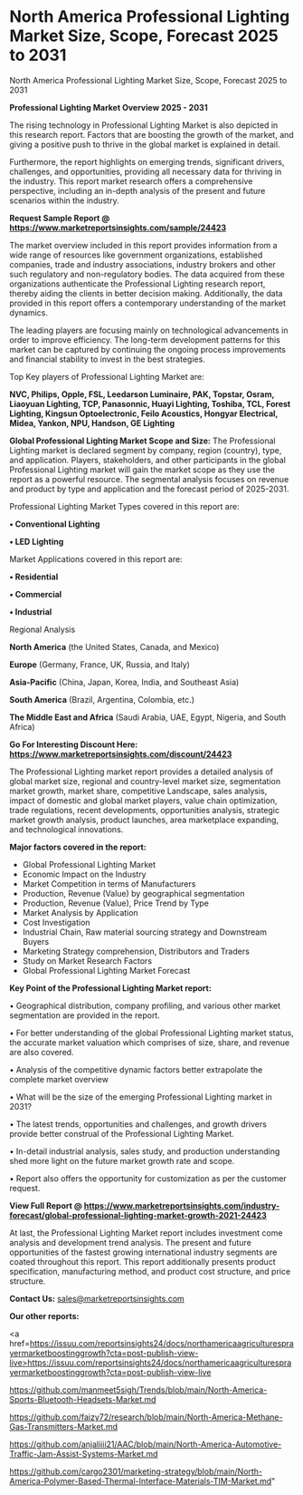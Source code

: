 # North America Professional Lighting Market Size, Scope, Forecast 2025 to 2031
North America Professional Lighting Market Size, Scope, Forecast 2025 to 2031

<Strong> Professional Lighting Market Overview 2025 - 2031</strong>

The rising technology in Professional Lighting Market is also depicted in this research report. Factors that are boosting the growth of the market, and giving a positive push to thrive in the global market is explained in detail.

Furthermore, the report highlights on emerging trends, significant drivers, challenges, and opportunities, providing all necessary data for thriving in the industry. This report market research offers a comprehensive perspective, including an in-depth analysis of the present and future scenarios within the industry.

<strong>Request Sample Report @ <a href=https://www.marketreportsinsights.com/sample/24423>https://www.marketreportsinsights.com/sample/24423</a></strong>

The market overview included in this report provides information from a wide range of resources like government organizations, established companies, trade and industry associations, industry brokers and other such regulatory and non-regulatory bodies. The data acquired from these organizations authenticate the Professional Lighting research report, thereby aiding the clients in better decision making. Additionally, the data provided in this report offers a contemporary understanding of the market dynamics.

The leading players are focusing mainly on technological advancements in order to improve efficiency. The long-term development patterns for this market can be captured by continuing the ongoing process improvements and financial stability to invest in the best strategies.

Top Key players of Professional Lighting Market are:

<strong>NVC, Philips, Opple, FSL, Leedarson Luminaire, PAK, Topstar, Osram, Liaoyuan Lighting, TCP, Panasonnic, Huayi Lighting, Toshiba, TCL, Forest Lighting, Kingsun Optoelectronic, Feilo Acoustics, Hongyar Electrical, Midea, Yankon, NPU, Handson, GE Lighting</strong>

<strong><b>Global Professional Lighting Market Scope and Size:</b></strong>
The Professional Lighting market is declared segment by company, region (country), type, and application. Players, stakeholders, and other participants in the global Professional Lighting market will gain the market scope as they use the report as a powerful resource. The segmental analysis focuses on revenue and product by type and application and the forecast period of 2025-2031.

Professional Lighting Market Types covered in this report are:

<strong>• Conventional Lighting

• LED Lighting</strong>

Market Applications covered in this report are:

<strong>• Residential

• Commercial

• Industrial</strong> 

Regional Analysis

<strong>North America</strong> (the United States, Canada, and Mexico)

<strong>Europe</strong> (Germany, France, UK, Russia, and Italy)

<strong>Asia-Pacific</strong> (China, Japan, Korea, India, and Southeast Asia)

<strong>South America</strong> (Brazil, Argentina, Colombia, etc.)

<strong>The Middle East and Africa</strong> (Saudi Arabia, UAE, Egypt, Nigeria, and South Africa)

<strong>Go For Interesting Discount Here: <a href=https://www.marketreportsinsights.com/discount/24423>https://www.marketreportsinsights.com/discount/24423</a></strong>

The Professional Lighting market report provides a detailed analysis of global market size, regional and country-level market size, segmentation market growth, market share, competitive Landscape, sales analysis, impact of domestic and global market players, value chain optimization, trade regulations, recent developments, opportunities analysis, strategic market growth analysis, product launches, area marketplace expanding, and technological innovations.

<strong><b>Major factors covered in the report:</b></strong>
<ul>
  <li>Global Professional Lighting Market </li>
  <li>Economic Impact on the Industry</li>
  <li>Market Competition in terms of Manufacturers</li>
  <li>Production, Revenue (Value) by geographical segmentation</li>
  <li>Production, Revenue (Value), Price Trend by Type</li>
  <li>Market Analysis by Application</li>
  <li>Cost Investigation</li>
  <li>Industrial Chain, Raw material sourcing strategy and Downstream Buyers</li>
  <li>Marketing Strategy comprehension, Distributors and Traders</li>
  <li>Study on Market Research Factors</li>
  <li>Global Professional Lighting Market Forecast</li>
</ul>

<strong><b>Key Point of the Professional Lighting Market report:</b></strong>

• Geographical distribution, company profiling, and various other market segmentation are provided in the report.

• For better understanding of the global Professional Lighting market status, the accurate market valuation which comprises of size, share, and revenue are also covered.

• Analysis of the competitive dynamic factors better extrapolate the complete market overview

• What will be the size of the emerging Professional Lighting market in 2031?

• The latest trends, opportunities and challenges, and growth drivers provide better construal of the Professional Lighting Market.

• In-detail industrial analysis, sales study, and production understanding shed more light on the future market growth rate and scope.

• Report also offers the opportunity for customization as per the customer request.

<strong><b>View Full Report @ <a href=https://www.marketreportsinsights.com/industry-forecast/global-professional-lighting-market-growth-2021-24423>https://www.marketreportsinsights.com/industry-forecast/global-professional-lighting-market-growth-2021-24423</a></b></strong>


At last, the Professional Lighting Market report includes investment come analysis and development trend analysis. The present and future opportunities of the fastest growing international industry segments are coated throughout this report. This report additionally presents product specification, manufacturing method, and product cost structure, and price structure.

<strong>Contact Us:</strong>
sales@marketreportsinsights.com

<strong>Our other reports:</strong>

<a href=https://issuu.com/reportsinsights24/docs/northamericaagriculturesprayermarketboostinggrowth?cta=post-publish-view-live>https://issuu.com/reportsinsights24/docs/northamericaagriculturesprayermarketboostinggrowth?cta=post-publish-view-live</a>

<a href=https://github.com/manmeet5sigh/Trends/blob/main/North-America-Sports-Bluetooth-Headsets-Market.md>https://github.com/manmeet5sigh/Trends/blob/main/North-America-Sports-Bluetooth-Headsets-Market.md</a>

<a href=https://github.com/faizy72/research/blob/main/North-America-Methane-Gas-Transmitters-Market.md>https://github.com/faizy72/research/blob/main/North-America-Methane-Gas-Transmitters-Market.md</a>

<a href=https://github.com/anjaliiii21/AAC/blob/main/North-America-Automotive-Traffic-Jam-Assist-Systems-Market.md>https://github.com/anjaliiii21/AAC/blob/main/North-America-Automotive-Traffic-Jam-Assist-Systems-Market.md</a>

<a href=https://github.com/cargo2301/marketing-strategy/blob/main/North-America-Polymer-Based-Thermal-Interface-Materials-TIM-Market.md>https://github.com/cargo2301/marketing-strategy/blob/main/North-America-Polymer-Based-Thermal-Interface-Materials-TIM-Market.md</a>"
